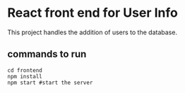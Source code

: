 # React front end for User Info

This project handles the addition of users to the database.

## commands to run
```
cd frontend
npm install
npm start #start the server
```
